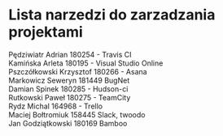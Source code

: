﻿# Lista narzedzi do zarzadzania projektami

Pędziwiatr Adrian 180254 - Travis CI<br/>
Kamińska Arleta 180195 - Visual Studio Online<br/>
Pszczółkowski Krzysztof 180266 - Asana<br/>
Markowicz Seweryn 181449 BugNet <br />
Damian Spinek 180285 - Hudson-ci <br/>
Rutkowski Paweł 180275 - TeamCity <br/>
Rydz Michal 164968 - Trello <br/>
Maciej Bołtromiuk 158445 Slack, twoodo <br/>
Jan Godziątkowski 180169 Bamboo<br/>
